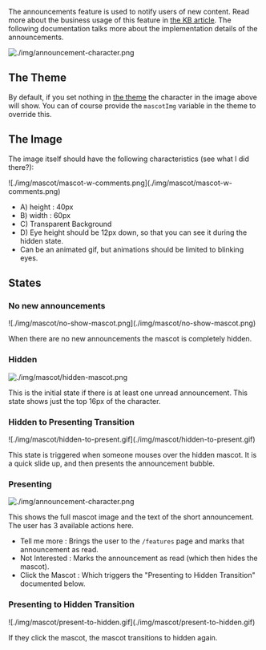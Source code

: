 The announcements feature is used to notify users of new content. Read more about the business usage of this feature in [the KB article](https://kb.wisc.edu/myuw/page.php?id=63903). The following documentation talks more about the implementation details of the announcements.

![./img/announcement-character.png](./img/announcement-character.png)

## The Theme
By default, if you set nothing in [the theme](#/md/theming) the character in the image above will show. You can of course provide the `mascotImg` variable in the theme to override this.

## The Image
The image itself should have the following characteristics (see what I did there?):

<div class='row'>
<div class='col-sm-6'>
<div class='width-100'>
![./img/mascot/mascot-w-comments.png](./img/mascot/mascot-w-comments.png)
</div>
</div>
<div class='col-sm-6'>
<ul>
<li>A) height : 40px</li>
<li>B) width : 60px</li>
<li>C) Transparent Background</li>
<li>D) Eye height should be 12px down, so that you can see it during the hidden state.</li>
<li>Can be an animated gif, but animations should be limited to blinking eyes.</li>
</ul>
</div>
</div>

## States

### No new announcements

<div class='width-100'>
![./img/mascot/no-show-mascot.png](./img/mascot/no-show-mascot.png)
</div>

When there are no new announcements the mascot is completely hidden.

### Hidden
![./img/mascot/hidden-mascot.png](./img/mascot/hidden-mascot.png)

This is the initial state if there is at least one unread announcement. This state shows just the top 16px of the character.

### Hidden to Presenting Transition

<div class='width-100'>
![./img/mascot/hidden-to-present.gif](./img/mascot/hidden-to-present.gif)
</div>

This state is triggered when someone mouses over the hidden mascot. It is a quick slide up, and then presents the announcement bubble.

### Presenting
![./img/announcement-character.png](./img/announcement-character.png)

This shows the full mascot image and the text of the short announcement. The user has 3 available actions here.
+ Tell me more : Brings the user to the `/features` page and marks that announcement as read.
+ Not Interested : Marks the announcement as read (which then hides the mascot).
+ Click the Mascot : Which triggers the "Presenting to Hidden Transition" documented below.

### Presenting to Hidden Transition
<div class='width-100'>
![./img/mascot/present-to-hidden.gif](./img/mascot/present-to-hidden.gif)
</div>

If they click the mascot, the mascot transitions to hidden again.
